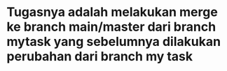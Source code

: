 # Tugasnya adalah melakukan merge ke branch main/master dari branch mytask yang sebelumnya dilakukan perubahan dari branch my task

